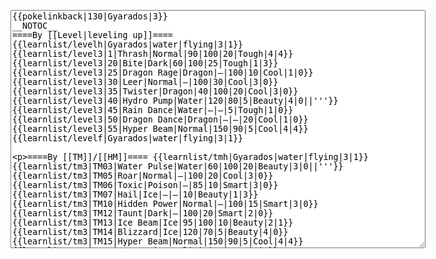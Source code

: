 </p><textarea readonly="" accesskey="," id="wpTextbox1" cols="80" rows="25" style="" class="mw-editfont-monospace" lang="en" dir="ltr" name="wpTextbox1">{{pokelinkback|130|Gyarados|3}}
__NOTOC__
====By [[Level|leveling up]]====
{{learnlist/levelh|Gyarados|water|flying|3|1}}
{{learnlist/level3|1|Thrash|Normal|90|100|20|Tough|4|4}}
{{learnlist/level3|20|Bite|Dark|60|100|25|Tough|1|3}}
{{learnlist/level3|25|Dragon Rage|Dragon|—|100|10|Cool|1|0}}
{{learnlist/level3|30|Leer|Normal|—|100|30|Cool|3|0}}
{{learnlist/level3|35|Twister|Dragon|40|100|20|Cool|3|0}}
{{learnlist/level3|40|Hydro Pump|Water|120|80|5|Beauty|4|0||'''}}
{{learnlist/level3|45|Rain Dance|Water|—|—|5|Tough|1|0}}
{{learnlist/level3|50|Dragon Dance|Dragon|—|—|20|Cool|1|0}}
{{learnlist/level3|55|Hyper Beam|Normal|150|90|5|Cool|4|4}}
{{learnlist/levelf|Gyarados|water|flying|3|1}}

====By [[TM]]/[[HM]]====
{{learnlist/tmh|Gyarados|water|flying|3|1}}
{{learnlist/tm3|TM03|Water Pulse|Water|60|100|20|Beauty|3|0||'''}}
{{learnlist/tm3|TM05|Roar|Normal|—|100|20|Cool|3|0}}
{{learnlist/tm3|TM06|Toxic|Poison|—|85|10|Smart|3|0}}
{{learnlist/tm3|TM07|Hail|Ice|—|—|10|Beauty|1|3}}
{{learnlist/tm3|TM10|Hidden Power|Normal|—|100|15|Smart|3|0}}
{{learnlist/tm3|TM12|Taunt|Dark|—|100|20|Smart|2|0}}
{{learnlist/tm3|TM13|Ice Beam|Ice|95|100|10|Beauty|2|1}}
{{learnlist/tm3|TM14|Blizzard|Ice|120|70|5|Beauty|4|0}}
{{learnlist/tm3|TM15|Hyper Beam|Normal|150|90|5|Cool|4|4}}
{{learnlist/tm3|TM17|Protect|Normal|—|—|10|Cute|1|0}}
{{learnlist/tm3|TM18|Rain Dance|Water|—|—|5|Tough|1|0}}
{{learnlist/tm3|TM21|Frustration|Normal|—|100|20|Cute|1|0}}
{{learnlist/tm3|TM24|Thunderbolt|Electric|95|100|15|Cool|4|0}}
{{learnlist/tm3|TM25|Thunder|Electric|120|70|10|Cool|2|2}}
{{learnlist/tm3|TM26|Earthquake|Ground|100|100|10|Tough|1|3}}
{{learnlist/tm3|TM27|Return|Normal|—|100|20|Cute|1|0}}
{{learnlist/tm3|TM32|Double Team|Normal|—|—|15|Cool|2|0}}
{{learnlist/tm3|TM35|Flamethrower|Fire|95|100|15|Beauty|4|0}}
{{learnlist/tm3|TM37|Sandstorm|Rock|—|—|10|Tough|3|0}}
{{learnlist/tm3|TM38|Fire Blast|Fire|120|85|5|Beauty|4|0}}
{{learnlist/tm3|TM41|Torment|Dark|—|100|15|Tough|2|0}}
{{learnlist/tm3|TM42|Facade|Normal|70|100|20|Cute|2|0}}
{{learnlist/tm3|TM43|Secret Power|Normal|70|100|20|Smart|1|0}}
{{learnlist/tm3|TM44|Rest|Psychic|—|—|10|Cute|2|0}}
{{learnlist/tm3|TM45|Attract|Normal|—|100|15|Cute|2|0}}
{{learnlist/tm3|HM03|Surf|Water|95|100|15|Beauty|3|0||'''}}
{{learnlist/tm3|HM04|Strength|Normal|80|100|15|Tough|2|1}}
{{learnlist/tm3|HM06|Rock Smash|Fighting|20|100|15|Tough|1|0}}
{{learnlist/tm3|HM07|Waterfall|Water|80|100|15|Tough|2|0||'''}}
{{learnlist/tm3|HM08|Dive|Water|60|100|10|Beauty|2|0||'''}}
{{learnlist/tmf|Gyarados|water|flying|3|1}}

====By {{pkmn|breeding}}====
{{learnlist/breedh|Gyarados|water|flying|3|1}}
{{learnlist/breed3null}}
{{learnlist/breedf|Gyarados|water|flying|3|1}}

====By [[Move Tutor|tutoring]]====
{{learnlist/tutorh|Gyarados|water|flying|3|1}}
{{learnlist/tutor3|Body Slam|Normal|85|100|15|Tough|1|4|||yes|yes|yes}}
{{learnlist/tutor3|Double-Edge|Normal|120|100|15|Tough|6|0|||yes|yes|yes}}
{{learnlist/tutor3|Endure|Normal|—|—|10|Tough|2|0|||no|yes|no}}
{{learnlist/tutor3|Icy Wind|Ice|55|95|15|Beauty|1|3|||no|yes|yes}}
{{learnlist/tutor3|Mimic|Normal|—|—|10|Cute|1|0|||yes|yes|yes}}
{{learnlist/tutor3|Sleep Talk|Normal|—|—|10|Cute|3|0|||no|yes|no}}
{{learnlist/tutor3|Snore|Normal|40|100|15|Cute|4|0|||no|yes|no}}
{{learnlist/tutor3|Substitute|Normal|—|—|10|Smart|2|0|||yes|yes|yes}}
{{learnlist/tutor3|Swagger|Normal|—|90|15|Cute|2|0|||no|yes|yes}}
{{learnlist/tutor3|Thunder Wave|Electric|—|100|20|Cool|2|1|||yes|yes|yes}}
{{learnlist/tutorf|Gyarados|water|flying|3|1}}

====By a prior [[evolution]]====
{{Learnlist/prevoh|Gyarados|Water|Flying|3|1}}
{{Learnlist/prevo3|129|Magikarp|||||Splash|Normal|—|—|40|Cute|2|0}}
{{Learnlist/prevo3|129|Magikarp|||||Tackle|Normal|35|95|35|Tough|4|0}}
{{Learnlist/prevo3|129|Magikarp|||||Flail|Normal|—|100|15|Cute|1|0}}
{{Learnlist/prevof|Gyarados|Water|Flying|3|1}}

[[it:Gyarados/Mosse apprese in terza generazione]]
[[zh:暴鲤龙/第三世代招式表]]
